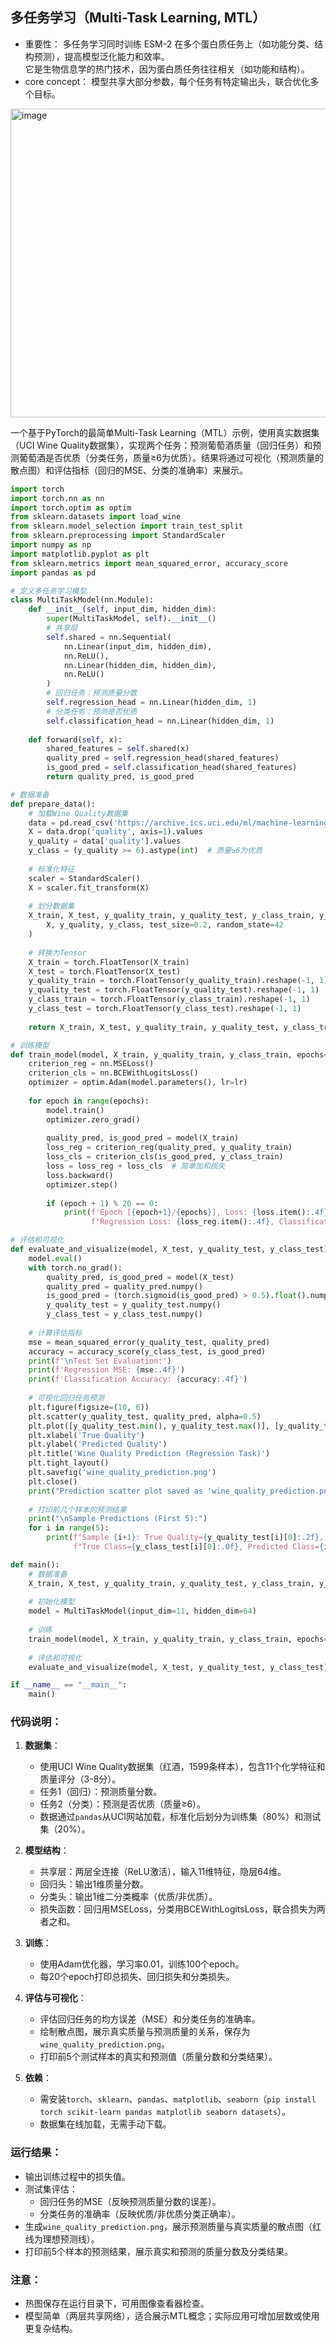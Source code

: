 ## 多任务学习（Multi-Task Learning, MTL）
- 重要性：
多任务学习同时训练 ESM-2 在多个蛋白质任务上（如功能分类、结构预测），提高模型泛化能力和效率。  
它是生物信息学的热门技术，因为蛋白质任务往往相关（如功能和结构）。  
- core concept：
模型共享大部分参数，每个任务有特定输出头，联合优化多个目标。  
<img width="685" height="494" alt="image" src="https://github.com/user-attachments/assets/4dd18183-6e9e-4418-ab2b-b0f9e8edb4bb" />

一个基于PyTorch的最简单Multi-Task Learning（MTL）示例，使用真实数据集（UCI Wine Quality数据集），实现两个任务：预测葡萄酒质量（回归任务）和预测葡萄酒是否优质（分类任务，质量≥6为优质）。结果将通过可视化（预测质量的散点图）和评估指标（回归的MSE、分类的准确率）来展示。

```python
import torch
import torch.nn as nn
import torch.optim as optim
from sklearn.datasets import load_wine
from sklearn.model_selection import train_test_split
from sklearn.preprocessing import StandardScaler
import numpy as np
import matplotlib.pyplot as plt
from sklearn.metrics import mean_squared_error, accuracy_score
import pandas as pd

# 定义多任务学习模型
class MultiTaskModel(nn.Module):
    def __init__(self, input_dim, hidden_dim):
        super(MultiTaskModel, self).__init__()
        # 共享层
        self.shared = nn.Sequential(
            nn.Linear(input_dim, hidden_dim),
            nn.ReLU(),
            nn.Linear(hidden_dim, hidden_dim),
            nn.ReLU()
        )
        # 回归任务：预测质量分数
        self.regression_head = nn.Linear(hidden_dim, 1)
        # 分类任务：预测是否优质
        self.classification_head = nn.Linear(hidden_dim, 1)
    
    def forward(self, x):
        shared_features = self.shared(x)
        quality_pred = self.regression_head(shared_features)
        is_good_pred = self.classification_head(shared_features)
        return quality_pred, is_good_pred

# 数据准备
def prepare_data():
    # 加载Wine Quality数据集
    data = pd.read_csv('https://archive.ics.uci.edu/ml/machine-learning-databases/wine-quality/winequality-red.csv', sep=';')
    X = data.drop('quality', axis=1).values
    y_quality = data['quality'].values
    y_class = (y_quality >= 6).astype(int)  # 质量≥6为优质
    
    # 标准化特征
    scaler = StandardScaler()
    X = scaler.fit_transform(X)
    
    # 划分数据集
    X_train, X_test, y_quality_train, y_quality_test, y_class_train, y_class_test = train_test_split(
        X, y_quality, y_class, test_size=0.2, random_state=42
    )
    
    # 转换为Tensor
    X_train = torch.FloatTensor(X_train)
    X_test = torch.FloatTensor(X_test)
    y_quality_train = torch.FloatTensor(y_quality_train).reshape(-1, 1)
    y_quality_test = torch.FloatTensor(y_quality_test).reshape(-1, 1)
    y_class_train = torch.FloatTensor(y_class_train).reshape(-1, 1)
    y_class_test = torch.FloatTensor(y_class_test).reshape(-1, 1)
    
    return X_train, X_test, y_quality_train, y_quality_test, y_class_train, y_class_test

# 训练模型
def train_model(model, X_train, y_quality_train, y_class_train, epochs=100, lr=0.01):
    criterion_reg = nn.MSELoss()
    criterion_cls = nn.BCEWithLogitsLoss()
    optimizer = optim.Adam(model.parameters(), lr=lr)
    
    for epoch in range(epochs):
        model.train()
        optimizer.zero_grad()
        
        quality_pred, is_good_pred = model(X_train)
        loss_reg = criterion_reg(quality_pred, y_quality_train)
        loss_cls = criterion_cls(is_good_pred, y_class_train)
        loss = loss_reg + loss_cls  # 简单加和损失
        loss.backward()
        optimizer.step()
        
        if (epoch + 1) % 20 == 0:
            print(f'Epoch [{epoch+1}/{epochs}], Loss: {loss.item():.4f}, '
                  f'Regression Loss: {loss_reg.item():.4f}, Classification Loss: {loss_cls.item():.4f}')

# 评估和可视化
def evaluate_and_visualize(model, X_test, y_quality_test, y_class_test):
    model.eval()
    with torch.no_grad():
        quality_pred, is_good_pred = model(X_test)
        quality_pred = quality_pred.numpy()
        is_good_pred = (torch.sigmoid(is_good_pred) > 0.5).float().numpy()
        y_quality_test = y_quality_test.numpy()
        y_class_test = y_class_test.numpy()
    
    # 计算评估指标
    mse = mean_squared_error(y_quality_test, quality_pred)
    accuracy = accuracy_score(y_class_test, is_good_pred)
    print(f'\nTest Set Evaluation:')
    print(f'Regression MSE: {mse:.4f}')
    print(f'Classification Accuracy: {accuracy:.4f}')
    
    # 可视化回归任务预测
    plt.figure(figsize=(10, 6))
    plt.scatter(y_quality_test, quality_pred, alpha=0.5)
    plt.plot([y_quality_test.min(), y_quality_test.max()], [y_quality_test.min(), y_quality_test.max()], 'r--')
    plt.xlabel('True Quality')
    plt.ylabel('Predicted Quality')
    plt.title('Wine Quality Prediction (Regression Task)')
    plt.tight_layout()
    plt.savefig('wine_quality_prediction.png')
    plt.close()
    print("Prediction scatter plot saved as 'wine_quality_prediction.png'")
    
    # 打印前几个样本的预测结果
    print("\nSample Predictions (First 5):")
    for i in range(5):
        print(f"Sample {i+1}: True Quality={y_quality_test[i][0]:.2f}, Predicted Quality={quality_pred[i][0]:.2f}, "
              f"True Class={y_class_test[i][0]:.0f}, Predicted Class={is_good_pred[i][0]:.0f}")

def main():
    # 数据准备
    X_train, X_test, y_quality_train, y_quality_test, y_class_train, y_class_test = prepare_data()
    
    # 初始化模型
    model = MultiTaskModel(input_dim=11, hidden_dim=64)
    
    # 训练
    train_model(model, X_train, y_quality_train, y_class_train, epochs=100)
    
    # 评估和可视化
    evaluate_and_visualize(model, X_test, y_quality_test, y_class_test)

if __name__ == "__main__":
    main()
```

### 代码说明：
1. **数据集**：
   - 使用UCI Wine Quality数据集（红酒，1599条样本），包含11个化学特征和质量评分（3-8分）。
   - 任务1（回归）：预测质量分数。
   - 任务2（分类）：预测是否优质（质量≥6）。
   - 数据通过`pandas`从UCI网站加载，标准化后划分为训练集（80%）和测试集（20%）。

2. **模型结构**：
   - 共享层：两层全连接（ReLU激活），输入11维特征，隐层64维。
   - 回归头：输出1维质量分数。
   - 分类头：输出1维二分类概率（优质/非优质）。
   - 损失函数：回归用MSELoss，分类用BCEWithLogitsLoss，联合损失为两者之和。

3. **训练**：
   - 使用Adam优化器，学习率0.01，训练100个epoch。
   - 每20个epoch打印总损失、回归损失和分类损失。

4. **评估与可视化**：
   - 评估回归任务的均方误差（MSE）和分类任务的准确率。
   - 绘制散点图，展示真实质量与预测质量的关系，保存为`wine_quality_prediction.png`。
   - 打印前5个测试样本的真实和预测值（质量分数和分类结果）。

5. **依赖**：
   - 需安装`torch`、`sklearn`、`pandas`、`matplotlib`、`seaborn`（`pip install torch scikit-learn pandas matplotlib seaborn datasets`）。
   - 数据集在线加载，无需手动下载。

### 运行结果：
- 输出训练过程中的损失值。
- 测试集评估：
  - 回归任务的MSE（反映预测质量分数的误差）。
  - 分类任务的准确率（反映优质/非优质分类正确率）。
- 生成`wine_quality_prediction.png`，展示预测质量与真实质量的散点图（红线为理想预测线）。
- 打印前5个样本的预测结果，展示真实和预测的质量分数及分类结果。

### 注意：
- 热图保存在运行目录下，可用图像查看器检查。
- 模型简单（两层共享网络），适合展示MTL概念；实际应用可增加层数或使用更复杂结构。

